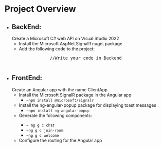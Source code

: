 <!DOCTYPE html>
<html>

  <body>
    <h1>Project Overview</h1>
    <ul>
      <li>
        <h2>BackEnd:</h2>
        Create a Microsoft C# web API on Visual Studio 2022
        <ul>
          <li>Install the Microsoft.AspNet.SignalR nuget package</li>
          <li>Add the following code to the project:</li>
          <pre>
            //Write your code in Backend
          </pre>
        </ul>
      </li>
      <li>
         <h2>FrontEnd:</h2>
        Create an Angular app with the name ClientApp
        <ul>
          <li>
            Install the Microsoft SignalR package in the Angular app
            <ul>
              <li>
                <code>~npm install @microsoft/signalr</code>
              </li>
            </ul>
          </li>
          <li>
            Install the ng-angular-popup package for displaying toast messages
            <ul>
              <li>
                <code>~npm install ng-angular-popup</code>
              </li>
            </ul>
          </li>
          <li>Generate the following components:</li>
          <ul>
            <li><code>~ ng g c chat</code></li>
            <li><code>~ng g c join-room</code></li>
            <li><code>~ng g c welcome</code></li>
          </ul>
          <li>Configure the routing for the Angular app</li>
        </ul>
      </li>
    </ul>
  </body>
</html>
